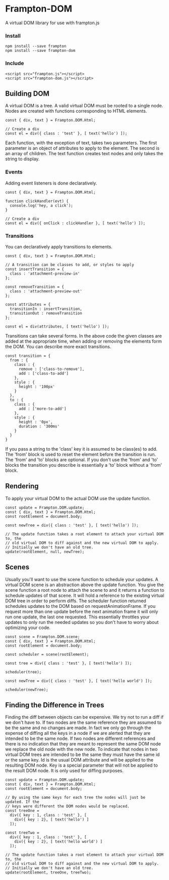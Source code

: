 # Frampton-DOM

A virtual DOM library for use with frampton.js

### Install

```
npm install --save frampton
npm install --save frampton-dom
```

### Include

```
<script src="frampton.js"></script>
<script src="frampton-dom.js"></script>
```


## Building DOM

A virtual DOM is a tree. A valid virtual DOM must be rooted to a single node. Nodes are created with functions corresponding to HTML elements.

```
const { div, text } = Frampton.DOM.Html;

// Create a div
const el = div({ class : 'test' }, [ text('hello') ]);
```

Each function, with the exception of text, takes two parameters. The first parameter is an object of attributes to apply to the element. The second is an array of children. The text function creates text nodes and only takes the string to display.

### Events

Adding event listeners is done declaratively.

```
const { div, text } = Frampton.DOM.Html;

function clickHandler(evt) {
  console.log('hey, a click');
}

// Create a div
const el = div({ onClick : clickHandler }, [ text('hello') ]);
```

### Transitions

You can declaratively apply transitions to elements.

```
const { div, text } = Frampton.DOM.Html;

// A transition can be classes to add, or styles to apply
const insertTransition = {
  class : 'attachment-preview-in'
};

const removeTransition = {
  class : 'attachment-preview-out'
};

const attributes = {
  transitionIn : insertTransition,
  transitionOut : removeTransition
};

const el = div(attributes, [ text('hello') ]);
```

Transitions can take several forms. In the above code the given classes are added at the appropriate time, when adding or removing the elements form the DOM. You can describe more exact transitions.

```
const transition = {
  from : {
    class : {
      remove : ['class-to-remove'],
      add : ['class-to-add']
    },
    style : {
      height : '100px'
    }
  },
  to : {
    class : {
      add : ['more-to-add']
    },
    style : {
      height : '0px',
      duration : '300ms'
    }
  }
}
```

If you pass a string to the 'class' key it is assumed to be class(es) to add. The 'from' block is used to reset the element before the transition is run. The 'from' and 'to' blocks are optional. If you don't use the 'from' and 'to' blocks the transition you describe is essentially a 'to' block without a 'from' block.


## Rendering

To apply your virtual DOM to the actual DOM use the update function.

```
const update = Frampton.DOM.update;
const { div, text } = Frampton.DOM.Html;
const rootElement = document.body;

const newTree = div({ class : 'test' }, [ text('hello') ]);

// The update function takes a root element to attach your virtual DOM to, the
// old virtual DOM to diff against and the new virtual DOM to apply.
// Initially we don't have an old tree.
update(rootElement, null, newTree);
```

## Scenes

Usually you'll want to use the scene function to schedule your updates. A virtual DOM scene is an abstraction above the update function. You give the scene function a root node to attach the scene to and it returns a function to schedule updates of that scene. It will hold a reference to the existing virtual DOM tree in order to perform diffs. The scheduler function returned schedules updates to the DOM based on requestAnimationFrame. If you request more than one update before the next animation frame it will only run one update, the last one requested. This essentially throttles your updates to only run the needed updates so you don't have to worry about optimizing your code.

```
const scene = Frampton.DOM.scene;
const { div, text } = Frampton.DOM.Html;
const rootElement = document.body;

const scheduler = scene(rootElement);

const tree = div({ class : 'test' }, [ text('hello') ]);

scheduler(tree);

const newTree = div({ class : 'test' }, [ text('hello world') ]);

scheduler(newTree);
```


## Finding the Difference in Trees

Finding the diff between objects can be expensive. We try not to run a diff if we don't have to. If two nodes are the same reference they are assumed to be the same and no changes are made. In fact we only go through the expense of diffing all the keys in a node if we are alerted that they are intended to be the same node. If two nodes are different references and there is no indication that they are meant to represent the same DOM node we replace the old node with the new node. To indicate that nodes in two virtual DOM trees are intended to be the same they must have the same id or the same key. Id is the usual DOM attribute and will be applied to the resulting DOM node. Key is a special parameter that will not be applied to the result DOM node. It is only used for diffing purposes.

```
const update = Frampton.DOM.update;
const { div, text } = Frampton.DOM.Html;
const rootElement = document.body;

// By using the same keys for each tree the nodes will just be updated. If the
// keys were different the DOM nodes would be replaced.
const treeOne =
  div({ key : 1, class : 'test' }, [
    div({ key : 2}, [ text('hello') ]
  ]);

const treeTwo =
  div({ key : 1, class : 'test' }, [
    div({ key : 2}, [ text('hello world') ]
  ]);

// The update function takes a root element to attach your virtual DOM to, the
// old virtual DOM to diff against and the new virtual DOM to apply.
// Initially we don't have an old tree.
update(rootElement, treeOne, treeTwo);
```

